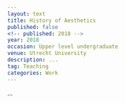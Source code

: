 ```yaml
---
layout: text
title: History of Aesthetics
published: false
<!-- published: 2018 -->
year: 2018
occasion: Upper level undergraduate
venue: Utrecht University
description: ...
tag: Teaching
categories: Work
---
```



...
